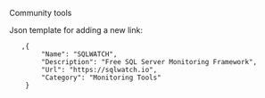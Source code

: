 Community tools

Json template for adding a new link:

```
   ,{
        "Name": "SQLWATCH",
        "Description": "Free SQL Server Monitoring Framework",
        "Url": "https://sqlwatch.io",
        "Category": "Monitoring Tools"
    }
``` 
